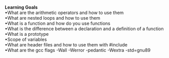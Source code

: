 **Learning Goals**  
•What are the arithmetic operators and how to use them  
•What are nested loops and how to use them  
•What is a function and how do you use functions  
•What is the difference between a declaration and a definition of a function  
•What is a prototype  
•Scope of variables  
•What are header files and how to use them with #include  
•What are the gcc flags -Wall -Werror -pedantic -Wextra -std=gnu89  
